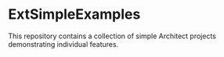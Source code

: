 ExtSimpleExamples
=================

This repository contains a collection of simple Architect projects demonstrating individual features.
